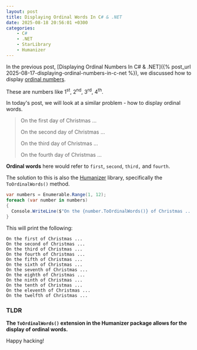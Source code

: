 ```yaml
---
layout: post
title: Displaying Ordinal Words In C# & .NET
date: 2025-08-18 20:56:01 +0300
categories:
    - C#
    - .NET
    - StarLibrary
    - Humanizer
---
```


In the previous post, [Displaying Ordinal Numbers In C# & .NET]({% post_url 2025-08-17-displaying-ordinal-numbers-in-c-net %}), we discussed how to display [ordinal numbers](https://en.wikipedia.org/wiki/Ordinal_numeral).

These are numbers like 1<sup>st</sup>, 2<sup>nd</sup>, 3<sup>rd</sup>, 4<sup>th</sup>.

In today's post, we will look at a similar problem - how to display ordinal words.

> On the first day of Christmas ...
>
> On the second day of Christmas ...
>
> On the third day of Christmas ...
>
> On the fourth day of Christmas ...

**Ordinal words** here would refer to `first`, `second`, `third,` and `fourth`.

The solution to this is also the [Humanizer](https://github.com/Humanizr/Humanizer) library, specifically the `ToOrdinalWords()` method.

```c#
var numbers = Enumerable.Range(1, 12);
foreach (var number in numbers)
{
  Console.WriteLine($"On the {number.ToOrdinalWords()} of Christmas ...");
}
```

This will print the following:

```plaintext
On the first of Christmas ...
On the second of Christmas ...
On the third of Christmas ...
On the fourth of Christmas ...
On the fifth of Christmas ...
On the sixth of Christmas ...
On the seventh of Christmas ...
On the eighth of Christmas ...
On the ninth of Christmas ...
On the tenth of Christmas ...
On the eleventh of Christmas ...
On the twelfth of Christmas ...
```

### TLDR

**The `ToOrdinalWords()` extension in the Humanizer package allows for the display of ordinal words.**

Happy hacking!
